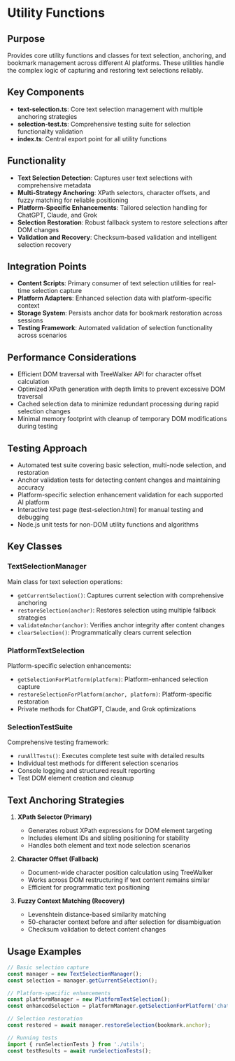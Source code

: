 # Utility Functions

## Purpose
Provides core utility functions and classes for text selection, anchoring, and bookmark management across different AI platforms. These utilities handle the complex logic of capturing and restoring text selections reliably.

## Key Components
- **text-selection.ts**: Core text selection management with multiple anchoring strategies
- **selection-test.ts**: Comprehensive testing suite for selection functionality validation
- **index.ts**: Central export point for all utility functions

## Functionality
- **Text Selection Detection**: Captures user text selections with comprehensive metadata
- **Multi-Strategy Anchoring**: XPath selectors, character offsets, and fuzzy matching for reliable positioning
- **Platform-Specific Enhancements**: Tailored selection handling for ChatGPT, Claude, and Grok
- **Selection Restoration**: Robust fallback system to restore selections after DOM changes
- **Validation and Recovery**: Checksum-based validation and intelligent selection recovery

## Integration Points
- **Content Scripts**: Primary consumer of text selection utilities for real-time selection capture
- **Platform Adapters**: Enhanced selection data with platform-specific context
- **Storage System**: Persists anchor data for bookmark restoration across sessions
- **Testing Framework**: Automated validation of selection functionality across scenarios

## Performance Considerations
- Efficient DOM traversal with TreeWalker API for character offset calculation
- Optimized XPath generation with depth limits to prevent excessive DOM traversal
- Cached selection data to minimize redundant processing during rapid selection changes
- Minimal memory footprint with cleanup of temporary DOM modifications during testing

## Testing Approach
- Automated test suite covering basic selection, multi-node selection, and restoration
- Anchor validation tests for detecting content changes and maintaining accuracy
- Platform-specific selection enhancement validation for each supported AI platform
- Interactive test page (test-selection.html) for manual testing and debugging
- Node.js unit tests for non-DOM utility functions and algorithms

## Key Classes

### TextSelectionManager
Main class for text selection operations:
- `getCurrentSelection()`: Captures current selection with comprehensive anchoring
- `restoreSelection(anchor)`: Restores selection using multiple fallback strategies
- `validateAnchor(anchor)`: Verifies anchor integrity after content changes
- `clearSelection()`: Programmatically clears current selection

### PlatformTextSelection
Platform-specific selection enhancements:
- `getSelectionForPlatform(platform)`: Platform-enhanced selection capture
- `restoreSelectionForPlatform(anchor, platform)`: Platform-specific restoration
- Private methods for ChatGPT, Claude, and Grok optimizations

### SelectionTestSuite
Comprehensive testing framework:
- `runAllTests()`: Executes complete test suite with detailed results
- Individual test methods for different selection scenarios
- Console logging and structured result reporting
- Test DOM element creation and cleanup

## Text Anchoring Strategies

1. **XPath Selector (Primary)**
   - Generates robust XPath expressions for DOM element targeting
   - Includes element IDs and sibling positioning for stability
   - Handles both element and text node selection scenarios

2. **Character Offset (Fallback)**
   - Document-wide character position calculation using TreeWalker
   - Works across DOM restructuring if text content remains similar
   - Efficient for programmatic text positioning

3. **Fuzzy Context Matching (Recovery)**
   - Levenshtein distance-based similarity matching
   - 50-character context before and after selection for disambiguation
   - Checksum validation to detect content changes

## Usage Examples

```typescript
// Basic selection capture
const manager = new TextSelectionManager();
const selection = manager.getCurrentSelection();

// Platform-specific enhancements
const platformManager = new PlatformTextSelection();
const enhancedSelection = platformManager.getSelectionForPlatform('chatgpt');

// Selection restoration
const restored = await manager.restoreSelection(bookmark.anchor);

// Running tests
import { runSelectionTests } from './utils';
const testResults = await runSelectionTests();
```
